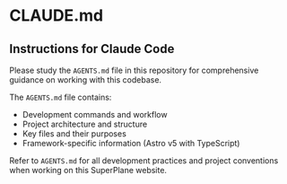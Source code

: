 # CLAUDE.md

## Instructions for Claude Code

Please study the `AGENTS.md` file in this repository for comprehensive guidance on working with this codebase.

The `AGENTS.md` file contains:

- Development commands and workflow
- Project architecture and structure
- Key files and their purposes
- Framework-specific information (Astro v5 with TypeScript)

Refer to `AGENTS.md` for all development practices and project conventions when working on this SuperPlane website.
